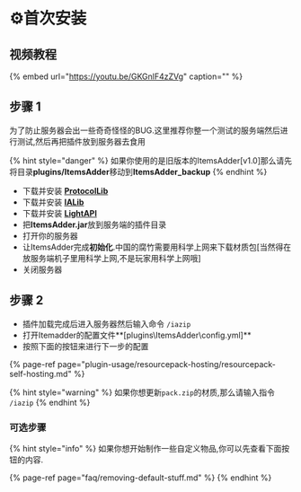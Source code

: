 # ⚙️首次安装

## 视频教程

{% embed url="https://youtu.be/GKGnlF4zZVg" caption="" %}

## 步骤 1

为了防止服务器会出一些奇奇怪怪的BUG.这里推荐你整一个测试的服务端然后进行测试,然后再把插件放到服务器去食用

{% hint style="danger" %}
如果你使用的是旧版本的ItemsAdder[v1.0]那么请先将目录**plugins/ItemsAdder**移动到**ItemsAdder\_backup**
{% endhint %}

* 下载并安装 [**ProtocolLib**](https://www.spigotmc.org/resources/protocollib.1997/)
* 下载并安装 [**IALib**](https://www.spigotmc.org/resources/ialib.75974/)
* 下载并安装 [**LightAPI**](https://www.spigotmc.org/resources/lightapi-fork.48247/)
* 把**ItemsAdder.jar**放到服务端的插件目录
* 打开你的服务器
* 让ItemsAdder完成**初始化**.中国的腐竹需要用科学上网来下载材质包[当然得在放服务端机子里用科学上网,不是玩家用科学上网哦]
* 关闭服务器

## 步骤 2

* 插件加载完成后进入服务器然后输入命令 `/iazip`
* 打开Itemadder的配置文件**[plugins\ItemsAdder\config.yml]**
* 按照下面的按钮来进行下一步的配置

{% page-ref page="plugin-usage/resourcepack-hosting/resourcepack-self-hosting.md" %}

{% hint style="warning" %}
 如果你想更新`pack.zip`的材质,那么请输入指令 `/iazip`
{% endhint %}

### 可选步骤

{% hint style="info" %}
如果你想开始制作一些自定义物品,你可以先查看下面按钮的内容.

{% page-ref page="faq/removing-default-stuff.md" %}
{% endhint %}


